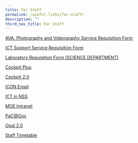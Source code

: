 ```yaml
---
title: For Staff
permalink: /useful-links/for-staff/
description: ""
third_nav_title: For Staff
---
```

<p><a href="https://for.edu.sg/infocomm-services" target="_blank" rel="noopener">AVA, Photography and Videography Service Requisition Form</a></p>
<p><a href="https://for.edu.sg/nssictsupport" target="_blank" rel="noopener">ICT Support Service Requisition Form</a></p>
<p><a href="https://for.edu.sg/nssscilab" target="_blank" rel="noopener">Laboratory Requisition Form (SCIENCE DEPARTMENT)</a></p>
<p><a href="https://schoolcockpit.moe.gov.sg/CP/scapp/security" target="">Cockpit Plus</a></p>
<p><a href="https://schoolcockpit.moe.edu.sg/login" target="">Cockpit 2.0</a></p>
<p><a href="https://workspace.google.com/dashboard" target="">iCON Email</a></p>
<p><a href="https://sites.google.com/moe.edu.sg/ictinnss/hblnss" target="_blank" rel="noopener">ICT in NSS</a></p>
<p><a href="https://intranet.moe.gov.sg/Pages/Home.aspx" target="">MOE Intranet</a></p>
<p><a href="https://pacgov.agd.gov.sg/ipac/portal/jsp/login/index1.jsp" target="">PaC@Gov</a></p>
<p><a href="https://idm.opal2.moe.edu.sg/account/login?returnUrl=%2Fconnect%2Fauthorize%2Fcallback%3Fresponse_type%3Dcode%26client_id%3DOpal2WebApp%26state%3DNIFuENZqorokl0TRE_eDGT49VZKcnvO3VvhQnm4AxaUZt%26redirect_uri%3Dhttps%253A%252F%252Fwww.opal2.moe.edu.sg%252Fapp%252Findex.html%26scope%3Droles%2520profile%2520cxprofile%2520openid%2520cxDomainInternalApi%26code_challenge%3DpJSZgLkA-lYfwvW7jR-OjbS-JnM7s74Pinb1Jx67In0%26code_challenge_method%3DS256%26nonce%3DNIFuENZqorokl0TRE_eDGT49VZKcnvO3VvhQnm4AxaUZt" target="_blank" rel="noopener">Opal 2.0</a></p>
<p><a href="/useful-links/for-staff/staff-timetable" target="">Staff Timetable</a></p>